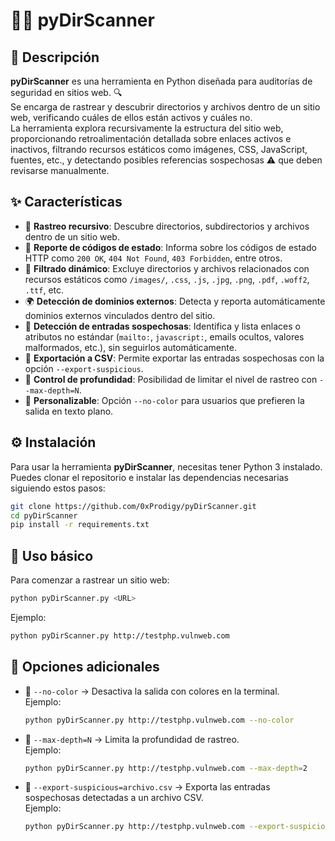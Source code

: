 # 🕵️‍♂️ pyDirScanner

## 📖 Descripción

**pyDirScanner** es una herramienta en Python diseñada para auditorías de seguridad en sitios web. 🔍  
Se encarga de rastrear y descubrir directorios y archivos dentro de un sitio web, verificando cuáles de ellos están activos y cuáles no.  
La herramienta explora recursivamente la estructura del sitio web, proporcionando retroalimentación detallada sobre enlaces activos e inactivos, filtrando recursos estáticos como imágenes, CSS, JavaScript, fuentes, etc., y detectando posibles referencias sospechosas ⚠️ que deben revisarse manualmente.

## ✨ Características

- 🔄 **Rastreo recursivo**: Descubre directorios, subdirectorios y archivos dentro de un sitio web.
- 📡 **Reporte de códigos de estado**: Informa sobre los códigos de estado HTTP como `200 OK`, `404 Not Found`, `403 Forbidden`, entre otros.
- 🧹 **Filtrado dinámico**: Excluye directorios y archivos relacionados con recursos estáticos como `/images/`, `.css`, `.js`, `.jpg`, `.png`, `.pdf`, `.woff2`, `.ttf`, etc.
- 🌍 **Detección de dominios externos**: Detecta y reporta automáticamente dominios externos vinculados dentro del sitio.
- 🚨 **Detección de entradas sospechosas**: Identifica y lista enlaces o atributos no estándar (`mailto:`, `javascript:`, emails ocultos, valores malformados, etc.), sin seguirlos automáticamente.
- 📑 **Exportación a CSV**: Permite exportar las entradas sospechosas con la opción `--export-suspicious`.
- 📏 **Control de profundidad**: Posibilidad de limitar el nivel de rastreo con `--max-depth=N`.
- 🎨 **Personalizable**: Opción `--no-color` para usuarios que prefieren la salida en texto plano.

## ⚙️ Instalación

Para usar la herramienta **pyDirScanner**, necesitas tener Python 3 instalado. Puedes clonar el repositorio e instalar las dependencias necesarias siguiendo estos pasos:

```bash
git clone https://github.com/0xProdigy/pyDirScanner.git
cd pyDirScanner
pip install -r requirements.txt
```

## 🚀 Uso básico

Para comenzar a rastrear un sitio web:

```bash
python pyDirScanner.py <URL>
```

Ejemplo:

```bash
python pyDirScanner.py http://testphp.vulnweb.com
```

## 🔧 Opciones adicionales

- 🎨 `--no-color` → Desactiva la salida con colores en la terminal.  
  Ejemplo:  
  ```bash
  python pyDirScanner.py http://testphp.vulnweb.com --no-color
  ```

- 📏 `--max-depth=N` → Limita la profundidad de rastreo.  
  Ejemplo:  
  ```bash
  python pyDirScanner.py http://testphp.vulnweb.com --max-depth=2
  ```

- 📑 `--export-suspicious=archivo.csv` → Exporta las entradas sospechosas detectadas a un archivo CSV.  
  Ejemplo:  
  ```bash
  python pyDirScanner.py http://testphp.vulnweb.com --export-suspicious=sospechosos.csv
  ```
